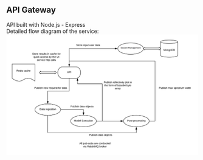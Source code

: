 ## API Gateway  
API built with Node.js - Express  
Detailed flow diagram of the service:
![alt text](https://github.com/Invictus17/RainCheck/blob/Milestone-1/API_gateway/API_design.png)
